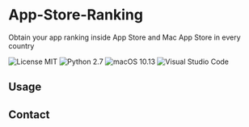 # App-Store-Ranking
Obtain your app ranking inside App Store and Mac App Store in every country

![License MIT](https://img.shields.io/github/license/mashape/apistatus.svg) ![Python 2.7](https://img.shields.io/badge/python-2.7-blue.svg) ![macOS 10.13](https://img.shields.io/badge/macOS-10.13-orange.svg) ![Visual Studio Code](https://img.shields.io/badge/Visual%20Studio%20Code-1.20-green.svg)

## Usage

## Contact

